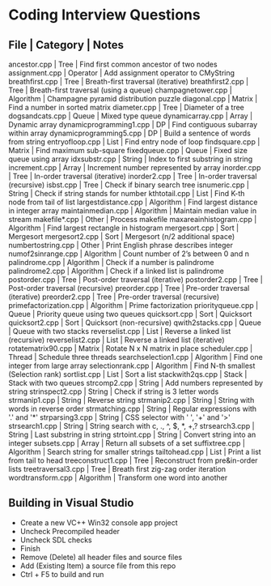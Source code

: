 # Coding Interview Questions

File                      | Category  | Notes
-------------------------------------------------------------------------------
ancestor.cpp              | Tree      | Find first common ancestor of two nodes
assignment.cpp            | Operator  | Add assignment operator to CMyString
breathfirst.cpp           | Tree      | Breath-first traversal (iterative)
breathfirst2.cpp          | Tree      | Breath-first traversal (using a queue)
champagnetower.cpp        | Algorithm | Champagne pyramid distribution puzzle
diagonal.cpp              | Matrix    | Find a number in sorted matrix
diameter.cpp              | Tree      | Diameter of a tree
dogsandcats.cpp           | Queue     | Mixed type queue
dynamicarray.cpp          | Array     | Dynamic array
dynamicprogramming1.cpp   | DP        | Find contiguous subarray within array
dynamicprogramming5.cpp   | DP        | Build a sentence of words from string
entryofloop.cpp           | List      | Find entry node of loop
findsquare.cpp            | Matrix    | Find maximum sub-square
fixedqueue.cpp            | Queue     | Fixed size queue using array
idxsubstr.cpp             | String    | Index to first substring in string
increment.cpp             | Array     | Increment number represented by array
inorder.cpp               | Tree      | In-order traversal (iterative)
inorder2.cpp              | Tree      | In-order traversal (recursive)
isbst.cpp                 | Tree      | Check if binary search tree
isnumeric.cpp             | String    | Check if string stands for number
kthtotail.cpp             | List      | Find K-th node from tail of list
largestdistance.cpp       | Algorithm | Find largest distance in integer array
maintainmedian.cpp        | Algorithm | Maintain median value in stream
makefile*.cpp             | Other     | Process makefile
maxareainhistogram.cpp    | Algorithm | Find largest rectangle in histogram
mergesort.cpp             | Sort      | Mergesort
mergesort2.cpp            | Sort      | Mergesort (n/2 additional space)
numbertostring.cpp        | Other     | Print English phrase describes integer
numof2sinrange.cpp        | Algorithm | Count number of 2’s between 0 and n
palindrome.cpp            | Algorithm | Check if a number is palindrome
palindrome2.cpp           | Algorithm | Check if a linked list is palindrome
postorder.cpp             | Tree      | Post-order traversal (iterative)
postorder2.cpp            | Tree      | Post-order traversal (recursive)
preorder.cpp              | Tree      | Pre-order traversal (iterative)
preorder2.cpp             | Tree      | Pre-order traversal (recursive)
primefactorization.cpp    | Algorithm | Prime factorization
priorityqueue.cpp         | Queue     | Priority queue using two queues
quicksort.cpp             | Sort      | Quicksort
quicksort2.cpp            | Sort      | Quicksort (non-recursive)
qwith2stacks.cpp          | Queue     | Queue with two stacks
reverselist.cpp           | List      | Reverse a linked list (recursive)
reverselist2.cpp          | List      | Reverse a linked list (iterative)
rotatematrix90.cpp        | Matrix    | Rotate N x N matrix in place
scheduler.cpp             | Thread    | Schedule three threads
searchselection1.cpp      | Algorithm | Find one integer from large array
selectionrank.cpp         | Algorithm | Find N-th smallest (Selection rank)
sortlist.cpp              | List      | Sort a list
stackwith2qs.cpp          | Stack     | Stack with two queues
strcomp2.cpp              | String    | Add numbers represented by string
strinspect2.cpp           | String    | Check if string is 3 letter words
strmanip1.cpp             | String    | Reverse string
strmanip2.cpp             | String    | String with words in reverse order
strmatching.cpp           | String    | Regular expressions with '.' and '*'
strparsing3.cpp           | String    | CSS selector with ' ', '+' and '>'
strsearch1.cpp            | String    | String search with c, ., ^, $, *, +,?
strsearch3.cpp            | String    | Last substring in string
strtoint.cpp              | String    | Convert string into an integer
subsets.cpp               | Array     | Return all subsets of a set
suffixtree.cpp            | Algorithm | Search string for smaller strings
tailtohead.cpp            | List      | Print a list from tail to head
treeconstruct1.cpp        | Tree      | Reconstruct from pre&in-order lists
treetraversal3.cpp        | Tree      | Breath first zig-zag order iteration
wordtransform.cpp         | Algorithm | Transform one word into another

## Building in Visual Studio

- Create a new VC++ Win32 console app project
- Uncheck Precompiled header
- Uncheck SDL checks
- Finish
- Remove (Delete) all header files and source files
- Add (Existing Item) a source file from this repo
- Ctrl + F5 to build and run
